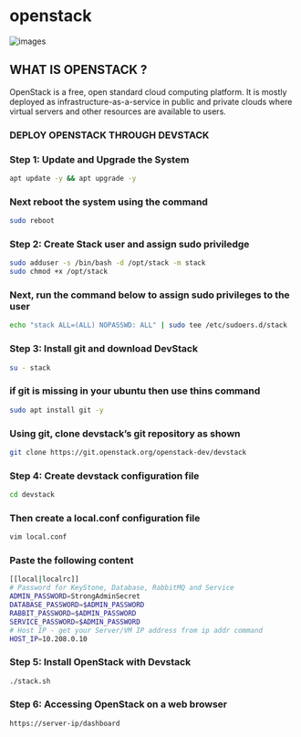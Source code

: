 # openstack
![images](https://github.com/piyushkus2004/openstack/assets/143024159/5cd157a9-7cfa-49ef-90fb-b67563c6a2a4)

## WHAT IS OPENSTACK ?
OpenStack is a free, open standard cloud computing platform. It is mostly deployed as infrastructure-as-a-service in public and private clouds where virtual servers and other resources are available to users.
### DEPLOY OPENSTACK THROUGH DEVSTACK

### Step 1: Update and Upgrade the System

```bash
apt update -y && apt upgrade -y
```
### Next reboot the system using the command

```bash
sudo reboot
```

### Step 2: Create Stack user and assign sudo priviledge
```bash
sudo adduser -s /bin/bash -d /opt/stack -m stack
sudo chmod +x /opt/stack
```
### Next, run the command below to assign sudo privileges to the user
```bash
echo "stack ALL=(ALL) NOPASSWD: ALL" | sudo tee /etc/sudoers.d/stack
```
### Step 3: Install git and download DevStack
```bash
su - stack
```
### if git is missing in your ubuntu then use thins command
```bash
sudo apt install git -y
```
### Using git, clone devstack’s git repository as shown
```bash
git clone https://git.openstack.org/openstack-dev/devstack
```
### Step 4: Create devstack configuration file
```bash
cd devstack
```
### Then create a local.conf configuration file
```bash
vim local.conf
```
### Paste the following content
```bash
[[local|localrc]]
# Password for KeyStone, Database, RabbitMQ and Service
ADMIN_PASSWORD=StrongAdminSecret
DATABASE_PASSWORD=$ADMIN_PASSWORD
RABBIT_PASSWORD=$ADMIN_PASSWORD
SERVICE_PASSWORD=$ADMIN_PASSWORD
# Host IP - get your Server/VM IP address from ip addr command
HOST_IP=10.208.0.10
```
### Step 5: Install OpenStack with Devstack
```bash
./stack.sh
```
### Step 6: Accessing OpenStack on a web browser
```bash
https://server-ip/dashboard
```
